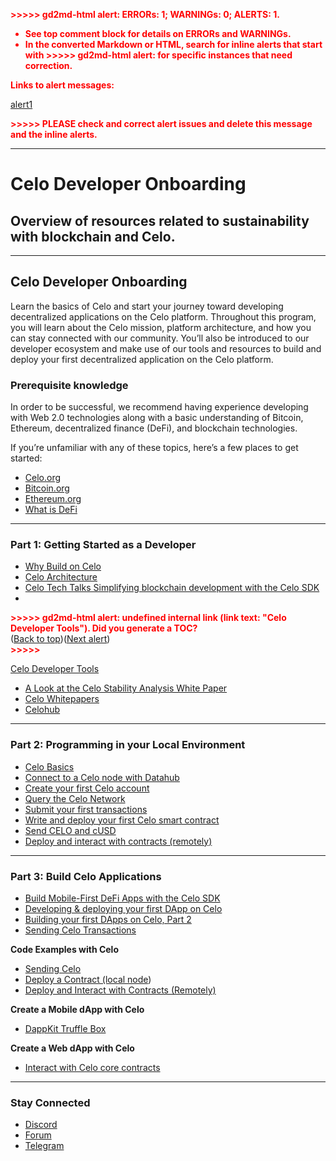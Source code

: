 <p style="color: red; font-weight: bold">>>>>>  gd2md-html alert:  ERRORs: 1; WARNINGs: 0; ALERTS: 1.</p>
<ul style="color: red; font-weight: bold"><li>See top comment block for details on ERRORs and WARNINGs. <li>In the converted Markdown or HTML, search for inline alerts that start with >>>>>  gd2md-html alert:  for specific instances that need correction.</ul>

<p style="color: red; font-weight: bold">Links to alert messages:</p><a href="#gdcalert1">alert1</a>

<p style="color: red; font-weight: bold">>>>>> PLEASE check and correct alert issues and delete this message and the inline alerts.<hr></p>



# Celo Developer Onboarding


## Overview of resources related to sustainability with blockchain and Celo.



---



## Celo Developer Onboarding

Learn the basics of Celo and start your journey toward developing decentralized applications on the Celo platform. Throughout this program, you will learn about the Celo mission, platform architecture, and how you can stay connected with our community. You’ll also be introduced to our developer ecosystem and make use of our tools and resources to build and deploy your first decentralized application on the Celo platform.


### Prerequisite knowledge

In order to be successful, we recommend having experience developing with Web 2.0 technologies along with a basic understanding of Bitcoin, Ethereum, decentralized finance (DeFi), and blockchain technologies.

If you’re unfamiliar with any of these topics, here’s a few places to get started:



*   [Celo.org](https://celo.org/)
*   [Bitcoin.org](https://bitcoin.org/en/)
*   [Ethereum.org](https://ethereum.org/en/)
*   [What is DeFi](https://www.youtube.com/watch?v=k9HYC0EJU6E)



---



### Part 1: Getting Started as a Developer



*   [Why Build on Celo](https://medium.com/celoorg/why-build-on-the-celo-blockchain-9ceab3d11b70)
*   [Celo Architecture](https://docs.celo.org/overview)
*   [Celo Tech Talks Simplifying blockchain development with the Celo SDK](https://www.youtube.com/watch?v=Rg33B0E2DTM&list=PLsQbsop73cfGmUdABArPaXagPB2EpBkNc&index=2)
*   

<p id="gdcalert1" ><span style="color: red; font-weight: bold">>>>>>  gd2md-html alert: undefined internal link (link text: "Celo Developer Tools"). Did you generate a TOC? </span><br>(<a href="#">Back to top</a>)(<a href="#gdcalert2">Next alert</a>)<br><span style="color: red; font-weight: bold">>>>>> </span></p>

[Celo Developer Tools](#heading=h.5x70bhhha1m6)
*   [A Look at the Celo Stability Analysis White Paper](https://medium.com/celoorg/a-look-at-the-celo-stability-analysis-white-paper-part-1-23edd5ef8b5)
*   [Celo Whitepapers](https://celo.org/papers)
*   [Celohub](https://celohub.org/)



---



### Part 2: Programming in your Local Environment



*   [Celo Basics](https://learn.figment.io/network-documentation/celo/celo-pathway)
*   [Connect to a Celo node with Datahub](https://learn.figment.io/network-documentation/celo/tutorial/intro-pathway-celo-basics/1.connect)
*   [Create your first Celo account](https://learn.figment.io/network-documentation/celo/tutorial/intro-pathway-celo-basics/2.account)
*   [Query the Celo Network](https://learn.figment.io/network-documentation/celo/tutorial/intro-pathway-celo-basics/3.query)
*   [Submit your first transactions](https://learn.figment.io/network-documentation/celo/tutorial/intro-pathway-celo-basics/4.transactions)
*   [Write and deploy your first Celo smart contract](https://learn.figment.io/network-documentation/celo/tutorial/intro-pathway-celo-basics/5.smart-contract)
*   [Send CELO and cUSD](https://learn.figment.io/network-documentation/celo/tutorial/hello-celo)
*   [Deploy and interact with contracts (remotely)](https://learn.figment.io/network-documentation/celo/tutorial/hello-contracts)



---



### Part 3: Build Celo Applications



*   [Build Mobile-First DeFi Apps with the Celo SDK](https://medium.com/celoorg/build-mobile-first-defi-apps-with-the-celo-sdk-e6f85f2fe18c)
*   [Developing & deploying your first DApp on Celo](https://www.youtube.com/watch?v=kO6Wm8pgKXU&list=PLsQbsop73cfGmUdABArPaXagPB2EpBkNc&index=12)
*   [Building your first DApps on Celo, Part 2](https://www.youtube.com/watch?v=KjaH8H9ssvk&list=PLsQbsop73cfGmUdABArPaXagPB2EpBkNc&index=13)
*   [Sending Celo Transactions](https://www.youtube.com/watch?v=rwq14V9e2hU)

**Code Examples with Celo**



*   [Sending Celo](https://docs.celo.org/developer-guide/start/hellocelo)
*   [Deploy a Contract (local node](https://docs.celo.org/developer-guide/start/hellocontracts))
*   [Deploy and Interact with Contracts (Remotely)](https://docs.celo.org/developer-guide/start/hello-contract-remote-node)

**Create a Mobile dApp with Celo**



*   [DappKit Truffle Box](https://docs.celo.org/developer-guide/start/hello-mobile-dapp)

**Create a Web dApp with Celo**



*   [Interact with Celo core contracts](https://github.com/celo-org/celo-monorepo/blob/e49efb31f45cab65db3d2ba58ffa59249197be0b/packages/docs/developer-resources/walkthroughs/web-dapp.md)



---



### Stay Connected



*   [Discord](https://chat.celo.org/)
*   [Forum](https://forum.celo.org/)
*   [Telegram](https://t.me/celoplatform)

